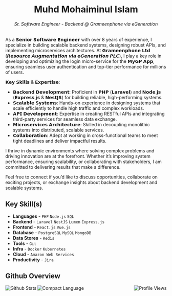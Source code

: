 <h1 align="center">Muhd Mohaiminul Islam</h1>
<h6 align="center">Sr. Software Engineer - Backend @ Grameenphone via eGeneration</h6>

<p>As a 𝗦𝗲𝗻𝗶𝗼𝗿 𝗦𝗼𝗳𝘁𝘄𝗮𝗿𝗲 𝗘𝗻𝗴𝗶𝗻𝗲𝗲𝗿 with over 8 years of experience, I specialize in building scalable backend systems, designing robust APIs, and implementing microservices architectures. At 𝗚𝗿𝗮𝗺𝗲𝗲𝗻𝗽𝗵𝗼𝗻𝗲 𝗟𝘁𝗱 (𝙍𝙚𝙨𝙤𝙪𝙧𝙘𝙚 𝘼𝙪𝙜𝙢𝙚𝙣𝙩𝙖𝙩𝙞𝙤𝙣 𝙫𝙞𝙖 𝙚𝙂𝙚𝙣𝙚𝙧𝙖𝙩𝙞𝙤𝙣 𝙋𝙇𝘾), I play a key role in developing and optimizing the login micro-service for the 𝗠𝘆𝗚𝗣 𝗔𝗽𝗽, ensuring seamless user authentication and top-tier performance for millions of users.</p>

<p>𝗞𝗲𝘆 𝗦𝗸𝗶𝗹𝗹𝘀 & 𝗘𝘅𝗽𝗲𝗿𝘁𝗶𝘀𝗲:</p>
<ul>
    <li>𝗕𝗮𝗰𝗸𝗲𝗻𝗱 𝗗𝗲𝘃𝗲𝗹𝗼𝗽𝗺𝗲𝗻𝘁: Proficient in 𝗣𝗛𝗣 (𝗟𝗮𝗿𝗮𝘃𝗲𝗹) and 𝗡𝗼𝗱𝗲.𝗷𝘀 (𝗘𝘅𝗽𝗿𝗲𝘀𝘀.𝗷𝘀 & 𝗡𝗲𝘀𝘁𝗝𝗦) for building reliable, high-performing systems.</li>
    <li>𝗦𝗰𝗮𝗹𝗮𝗯𝗹𝗲 𝗦𝘆𝘀𝘁𝗲𝗺𝘀: Hands-on experience in designing systems that scale efficiently to handle high traffic and complex workloads.</li>
    <li>𝗔𝗣𝗜 𝗗𝗲𝘃𝗲𝗹𝗼𝗽𝗺𝗲𝗻𝘁: Expertise in creating RESTful APIs and integrating third-party services for seamless data exchange.</li>
    <li>𝗠𝗶𝗰𝗿𝗼𝘀𝗲𝗿𝘃𝗶𝗰𝗲𝘀 𝗔𝗿𝗰𝗵𝗶𝘁𝗲𝗰𝘁𝘂𝗿𝗲: Skilled in decoupling monolithic systems into distributed, scalable services.</li>
    <li>𝗖𝗼𝗹𝗹𝗮𝗯𝗼𝗿𝗮𝘁𝗶𝗼𝗻: Adept at working in cross-functional teams to meet tight deadlines and deliver impactful results.</li>
</ul>

<p>I thrive in dynamic environments where solving complex problems and driving innovation are at the forefront. Whether it’s improving system performance, ensuring scalability, or collaborating with stakeholders, I am committed to delivering results that make a difference.</p>

<p>Feel free to connect if you’d like to discuss opportunities, collaborate on exciting projects, or exchange insights about backend development and scalable systems.</p>

## Key Skill(s)
- **Languages** - `PHP` `Node.js` `SQL`
- **Backend** - `Laravel` `NestJS` `Lumen` `Express.js`
- **Frontend** - `React.js` `Vue.js`
- **Database** - `PostgreSQL` `MySQL` `MongoDB`
- **Data Stores** - `Redis`
- **Tools** - `Git`
- **Infra** - `Docker` `Kubernetes`
- **Cloud** - `Amazon Web Services`
- **Productivity** - `Jira`

## Github Overview
<p align="justify">
    <img align="left" src="https://github-readme-stats.vercel.app/api?username=IamMohaiminul&show_icons=true&theme=graywhite" alt="Github Stats" />
    <img align="center" src="https://github-readme-stats.vercel.app/api/top-langs/?username=IamMohaiminul&layout=compact&theme=graywhite" alt="Compact Language" />
    <img align="right" src="https://komarev.com/ghpvc/?username=IamMohaiminul&style=for-the-badge" alt="Profile Views" />
</p>
